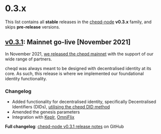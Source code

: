 # 0.3.x

This list contains all **stable** releases in the [cheqd-node](https://github.com/cheqd/cheqd-node/) **v0.3.x** family, and skips **pre-release** versions.

## [v0.3.1](https://github.com/cheqd/cheqd-node/releases/tag/v0.3.1): Mainnet go-live \[November 2021]

In November 2021, [we released the cheqd mainnet](https://blog.cheqd.io/weve-launched-a-token-incentivised-network-built-on-cosmos-for-self-sovereign-identity-5e611da132a5) with the support of our wide range of partners.

cheqd was always meant to be designed with decentralised identity at its core. As such, this release is where we implemented our foundational identity functionality.

### Changelog

* Added functionality for decentralised identity, specifically Decentralised Identifiers (DIDs), [utilising the cheqd DID method](../../../architecture/adr-list/adr-001-cheqd-did-method.md)
* Amended the genesis parameters
* Integration with [Keplr](https://keplr.app), [OmniFlix](https://cheqd.omniflix.co)

**Full changelog**: [cheqd-node v0.3.1 release notes](https://github.com/cheqd/cheqd-node/releases/tag/v0.3.1) on GitHub
